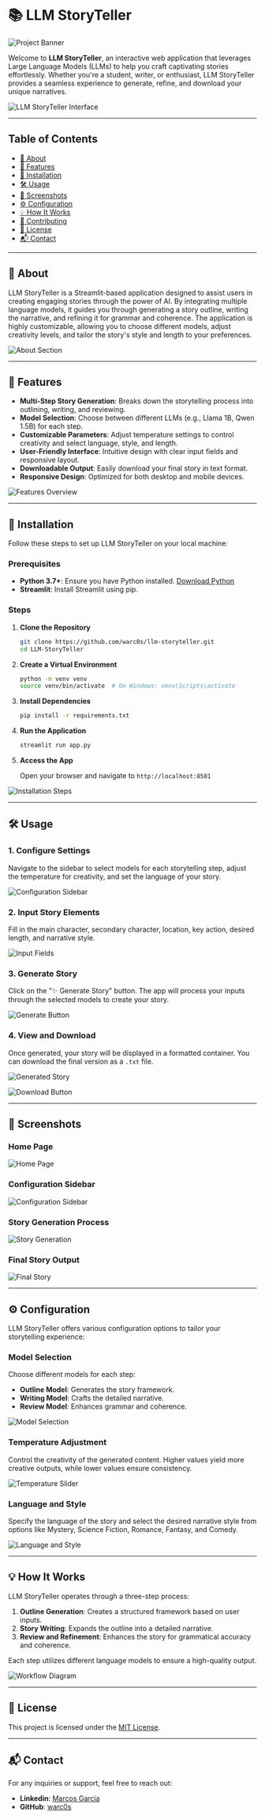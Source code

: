 # 📚 LLM StoryTeller

![Project Banner](https://github.com/warc0s/llm-storyteller/blob/main/images/banner.png)

Welcome to **LLM StoryTeller**, an interactive web application that leverages Large Language Models (LLMs) to help you craft captivating stories effortlessly. Whether you're a student, writer, or enthusiast, LLM StoryTeller provides a seamless experience to generate, refine, and download your unique narratives.

![LLM StoryTeller Interface](https://github.com/warc0s/llm-storyteller/blob/main/images/dashboard.png)

---

## Table of Contents

- [📖 About](#-about)
- [🚀 Features](#-features)
- [🔧 Installation](#-installation)
- [🛠️ Usage](#️-usage)
- [📸 Screenshots](#-screenshots)
- [⚙️ Configuration](#️-configuration)
- [💡 How It Works](#-how-it-works)
- [🤝 Contributing](#-contributing)
- [📄 License](#-license)
- [📬 Contact](#-contact)

---

## 📖 About

LLM StoryTeller is a Streamlit-based application designed to assist users in creating engaging stories through the power of AI. By integrating multiple language models, it guides you through generating a story outline, writing the narrative, and refining it for grammar and coherence. The application is highly customizable, allowing you to choose different models, adjust creativity levels, and tailor the story's style and length to your preferences.

![About Section](path/to/about_image.png)

---

## 🚀 Features

- **Multi-Step Story Generation**: Breaks down the storytelling process into outlining, writing, and reviewing.
- **Model Selection**: Choose between different LLMs (e.g., Llama 1B, Qwen 1.5B) for each step.
- **Customizable Parameters**: Adjust temperature settings to control creativity and select language, style, and length.
- **User-Friendly Interface**: Intuitive design with clear input fields and responsive layout.
- **Downloadable Output**: Easily download your final story in text format.
- **Responsive Design**: Optimized for both desktop and mobile devices.

![Features Overview](path/to/features_image.png)

---

## 🔧 Installation

Follow these steps to set up LLM StoryTeller on your local machine:

### Prerequisites

- **Python 3.7+**: Ensure you have Python installed. [Download Python](https://www.python.org/downloads/)
- **Streamlit**: Install Streamlit using pip.

### Steps

1. **Clone the Repository**

   ```bash
   git clone https://github.com/warc0s/llm-storyteller.git
   cd LLM-StoryTeller
   ```

2. **Create a Virtual Environment**

   ```bash
   python -m venv venv
   source venv/bin/activate  # On Windows: venv\Scripts\activate
   ```

3. **Install Dependencies**

   ```bash
   pip install -r requirements.txt
   ```

4. **Run the Application**

   ```bash
   streamlit run app.py
   ```

5. **Access the App**

   Open your browser and navigate to `http://localhost:8501`

![Installation Steps](path/to/installation_image.png)

---

## 🛠️ Usage

### 1. **Configure Settings**

Navigate to the sidebar to select models for each storytelling step, adjust the temperature for creativity, and set the language of your story.

![Configuration Sidebar](path/to/sidebar_image.png)

### 2. **Input Story Elements**

Fill in the main character, secondary character, location, key action, desired length, and narrative style.

![Input Fields](path/to/input_fields_image.png)

### 3. **Generate Story**

Click on the "✨ Generate Story" button. The app will process your inputs through the selected models to create your story.

![Generate Button](path/to/generate_button_image.png)

### 4. **View and Download**

Once generated, your story will be displayed in a formatted container. You can download the final version as a `.txt` file.

![Generated Story](path/to/generated_story_image.png)

![Download Button](path/to/download_button_image.png)

---

## 📸 Screenshots

### **Home Page**

![Home Page](path/to/home_page_image.png)

### **Configuration Sidebar**

![Configuration Sidebar](path/to/configuration_sidebar_image.png)

### **Story Generation Process**

![Story Generation](path/to/story_generation_image.png)

### **Final Story Output**

![Final Story](path/to/final_story_image.png)

---

## ⚙️ Configuration

LLM StoryTeller offers various configuration options to tailor your storytelling experience:

### **Model Selection**

Choose different models for each step:

- **Outline Model**: Generates the story framework.
- **Writing Model**: Crafts the detailed narrative.
- **Review Model**: Enhances grammar and coherence.

![Model Selection](path/to/model_selection_image.png)

### **Temperature Adjustment**

Control the creativity of the generated content. Higher values yield more creative outputs, while lower values ensure consistency.

![Temperature Slider](path/to/temperature_slider_image.png)

### **Language and Style**

Specify the language of the story and select the desired narrative style from options like Mystery, Science Fiction, Romance, Fantasy, and Comedy.

![Language and Style](path/to/language_style_image.png)

---

## 💡 How It Works

LLM StoryTeller operates through a three-step process:

1. **Outline Generation**: Creates a structured framework based on user inputs.
2. **Story Writing**: Expands the outline into a detailed narrative.
3. **Review and Refinement**: Enhances the story for grammatical accuracy and coherence.

Each step utilizes different language models to ensure a high-quality output.

![Workflow Diagram](path/to/workflow_diagram.png)

---

## 📄 License

This project is licensed under the [MIT License](LICENSE).

---

## 📬 Contact

For any inquiries or support, feel free to reach out:

- **Linkedin**: [Marcos Garcia](https://www.linkedin.com/in/marcosgarest/)
- **GitHub**: [warc0s](https://github.com/warc0s)
